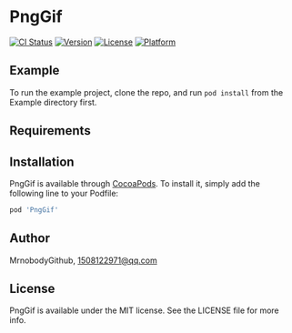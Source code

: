 # PngGif

[![CI Status](https://img.shields.io/travis/MrnobodyGithub/PngGif.svg?style=flat)](https://travis-ci.org/MrnobodyGithub/PngGif)
[![Version](https://img.shields.io/cocoapods/v/PngGif.svg?style=flat)](https://cocoapods.org/pods/PngGif)
[![License](https://img.shields.io/cocoapods/l/PngGif.svg?style=flat)](https://cocoapods.org/pods/PngGif)
[![Platform](https://img.shields.io/cocoapods/p/PngGif.svg?style=flat)](https://cocoapods.org/pods/PngGif)

## Example

To run the example project, clone the repo, and run `pod install` from the Example directory first.

## Requirements

## Installation

PngGif is available through [CocoaPods](https://cocoapods.org). To install
it, simply add the following line to your Podfile:

```ruby
pod 'PngGif'
```

## Author

MrnobodyGithub, 1508122971@qq.com

## License

PngGif is available under the MIT license. See the LICENSE file for more info.
